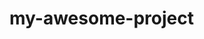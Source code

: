 # my-awesome-project

<!--This awesome project is created to experiment git notions like clone, push and pull--> 
